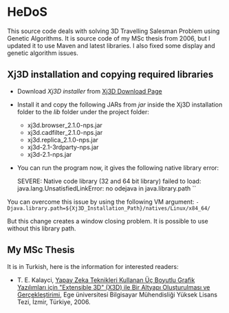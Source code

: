 # HeDoS

This source code deals with solving 3D Travelling Salesman Problem using Genetic Algorithms. It is source code of my MSc thesis from 2006, but I updated it to use Maven and latest libraries. I also fixed some display and genetic algorithm issues.

## Xj3D installation and copying required libraries

- Download _Xj3D installer_ from [Xj3D Download Page](https://sourceforge.net/projects/xj3d/files/installers/)
- Install it and copy the following JARs from _jar_ inside the Xj3D installation folder
  to the _lib_ folder under the project folder:
  - xj3d.browser_2.1.0-nps.jar
  - xj3d.cadfilter_2.1.0-nps.jar
  - xj3d.replica_2.1.0-nps.jar
  - xj3d-2.1-3rdparty-nps.jar
  - xj3d-2.1-nps.jar
- You can run the program now, it gives the following native library error:

  SEVERE: Native code library (32 and 64 bit library) failed to load: java.lang.UnsatisfiedLinkError: no odejava in java.library.path
  ``

You can overcome this issue by using the following VM argument: `-Djava.library.path=${Xj3D_Installation_Path}/natives/Linux/x84_64/`

But this change creates a window closing problem. It is possible to use without this library path.

## My MSc Thesis

It is in Turkish, here is the information for interested readers:

- T. E. Kalayci, [Yapay Zeka Teknikleri Kullanan Üç Boyutlu Grafik Yazılımları için "Extensible 3D" (X3D) ile Bir Altyapı Oluşturulması ve Gerçekleştirimi](https://tekrei.gitlab.io/papers/2006-MSc-thesis.pdf), Ege üniversitesi Bilgisayar Mühendisliği Yüksek Lisans Tezi, İzmir, Türkiye, 2006.
